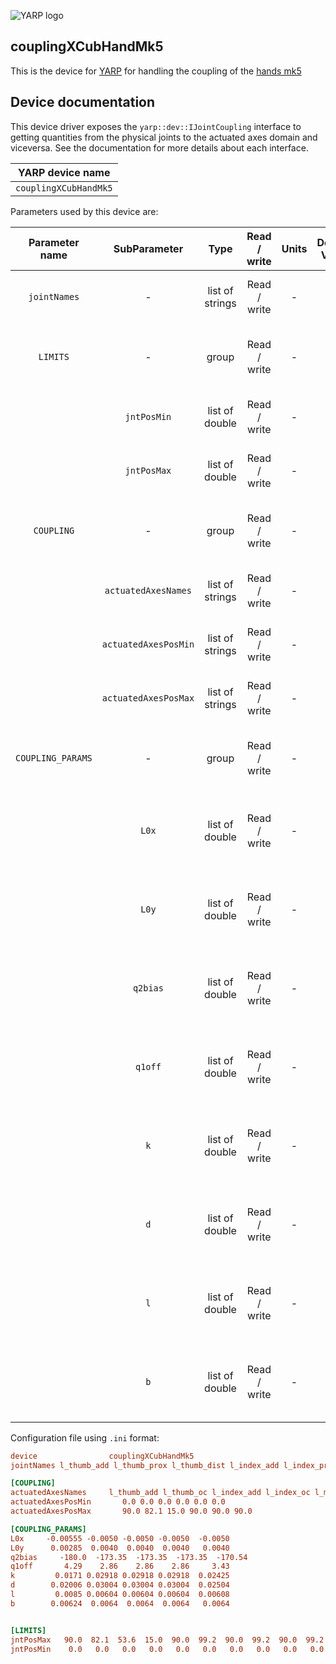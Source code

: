 ![YARP logo](https://raw.githubusercontent.com/robotology/yarp/master/doc/images/yarp-robot-24.png "yarp-device-realsense2")
## couplingXCubHandMk5


This is the device for [YARP](https://www.yarp.it/) for handling the coupling of the [hands mk5](https://icub-tech-iit.github.io/documentation/hands/hands_mk5_coupling/)

## Device documentation

This device driver exposes the `yarp::dev::IJointCoupling` interface to getting
quantities from the physical joints to the actuated axes domain and viceversa.
See the documentation for more details about each interface.


| YARP device name |
|:----------------:|
| `couplingXCubHandMk5`     |

Parameters used by this device are:

| Parameter name               | SubParameter      | Type           | Read / write | Units   | Default Value | Required        | Description                                                                           | Notes                                                                 |
|:----------------------------:|:-----------------:|:--------------:|:------------:|:-------:|:-------------:|:---------------:|:-------------------------------------------------------------------------------------:|:---------------------------------------------------------------------:|
|  `jointNames`                      |     -             |   list of strings       | Read / write | -       |   -           |  Yes            | Names of the physical joints                                   |                                   |
|  `LIMITS`                      |     -             |   group      | Read / write | -       |   -           |  Yes            | group containing the physical joint limits                                     |                                   |
|                      |     `jntPosMin`        | list of double     | Read / write | -       |   -           |  Yes            | Phyisical joints' position minimum                                  |                      |
|                      |     `jntPosMax`        | list of double     | Read / write | -       |   -           |  Yes            | Phyisical joints' position maximum                                  |                                 |
|  `COUPLING`                      |     -             | group         | Read / write | -       |   -           |  Yes            | The group containing the coupling description
|                      |     `actuatedAxesNames`        | list of strings     | Read / write | -       |   -           |  Yes            | Names of the actuated axes                                      |                                   |
|                      |     `actuatedAxesPosMin`        | list of strings     | Read / write | -       |   -           |  Yes            | Actuated axes' position minimum                                      |                                   |
|                      |     `actuatedAxesPosMax`        | list of strings     | Read / write | -       |   -           |  Yes            | Actuated axes' position maximum                                      |                                   |
|  `COUPLING_PARAMS`                      |     -             | group         | Read / write | -       |   -           |  Yes            | The group containing the coupling params                                   |                                   |
|                      |     `L0x`        | list of double     | Read / write | -       |   -           |  Yes            | x coordinate of the first end of the lever is applied                                      |           The lenght of the list must be 5                        |
|                      |     `L0y`        | list of double     | Read / write | -       |   -           |  Yes            | y coordinate of the first end of the lever is applied                                      |           The lenght of the list must be 5                        |
|                      |     `q2bias`        | list of double     | Read / write | -       |   -           |  Yes            | Angle of L1 - P1  when the finger is fully open           |           The lenght of the list must be 5                        |
|                      |     `q1off`        | list of double     | Read / write | -       |   -           |  Yes            | Angle of P1 - P0  when the finger is fully closed           |           The lenght of the list must be 5                        |
|                      |     `k`        | list of double     | Read / write | -       |   -           |  Yes            | Connecting rod length, \|L1-L0\|           |           The lenght of the list must be 5                        |
|                      |     `d`        | list of double     | Read / write | -       |   -           |  Yes            | Distance between the two joints, P1 and P0           |           The lenght of the list must be 5                        |
|                      |     `l`        | list of double     | Read / write | -       |   -           |  Yes            | Distance between L1 and P1            |           The lenght of the list must be 5                        |
|                      |     `b`        | list of double     | Read / write | -       |   -           |  Yes            | Distance between L0 and P0             |           The lenght of the list must be 5                        |



Configuration file using `.ini` format:

```ini
device                couplingXCubHandMk5
jointNames l_thumb_add l_thumb_prox l_thumb_dist l_index_add l_index_prox l_index_dist l_middle_prox l_middle_dist l_ring_prox l_ring_dist l_pinkie_prox l_pinkie_dist

[COUPLING]
actuatedAxesNames     l_thumb_add l_thumb_oc l_index_add l_index_oc l_middle_oc l_ring_pinky_oc
actuatedAxesPosMin       0.0 0.0 0.0 0.0 0.0 0.0
actuatedAxesPosMax       90.0 82.1 15.0 90.0 90.0 90.0

[COUPLING_PARAMS]
L0x     -0.00555 -0.0050 -0.0050 -0.0050  -0.0050
L0y      0.00285  0.0040  0.0040  0.0040   0.0040
q2bias     -180.0  -173.35  -173.35  -173.35  -170.54
q1off       4.29    2.86    2.86    2.86     3.43
k         0.0171 0.02918 0.02918 0.02918  0.02425
d        0.02006 0.03004 0.03004 0.03004  0.02504
l         0.0085 0.00604 0.00604 0.00604  0.00608
b        0.00624  0.0064  0.0064  0.0064   0.0064


[LIMITS]
jntPosMax   90.0  82.1  53.6  15.0  90.0  99.2  90.0  99.2  90.0  99.2  90.0  93.3
jntPosMin    0.0   0.0   0.0   0.0   0.0   0.0   0.0   0.0   0.0   0.0   0.0   0.0
```
